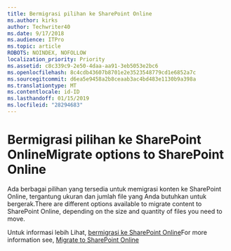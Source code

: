 ```yaml
---
title: Bermigrasi pilihan ke SharePoint Online
ms.author: kirks
author: Techwriter40
ms.date: 9/17/2018
ms.audience: ITPro
ms.topic: article
ROBOTS: NOINDEX, NOFOLLOW
localization_priority: Priority
ms.assetid: c8c339c9-2e50-4daa-aa91-3eb5053e2bc6
ms.openlocfilehash: 8c4cdb43607b8701e2e3523548779cd1e6852a7c
ms.sourcegitcommit: d6ea5e9458a2b8ceaab3ac4bd483e1130b9a398a
ms.translationtype: MT
ms.contentlocale: id-ID
ms.lasthandoff: 01/15/2019
ms.locfileid: "28294683"
---
```

# <a name="migrate-options-to-sharepoint-online"></a><span data-ttu-id="2505c-102">Bermigrasi pilihan ke SharePoint Online</span><span class="sxs-lookup"><span data-stu-id="2505c-102">Migrate options to SharePoint Online</span></span>

<span data-ttu-id="2505c-103">Ada berbagai pilihan yang tersedia untuk memigrasi konten ke SharePoint Online, tergantung ukuran dan jumlah file yang Anda butuhkan untuk bergerak.</span><span class="sxs-lookup"><span data-stu-id="2505c-103">There are different options available to migrate content to SharePoint Online, depending on the size and quantity of files you need to move.</span></span>
  
<span data-ttu-id="2505c-104">Untuk informasi lebih Lihat, [bermigrasi ke SharePoint Online](https://go.microsoft.com/fwlink/?linkid-2022029)</span><span class="sxs-lookup"><span data-stu-id="2505c-104">For more information see, [Migrate to SharePoint Online](https://go.microsoft.com/fwlink/?linkid-2022029)</span></span>
  


